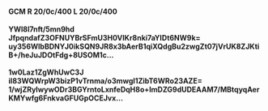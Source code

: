#### GCM R 20/0c/400 L 20/0c/400
**YWl8I7nft/5mn9hd**<br/>**JfpqndafZ3OFNUYBrSFmU3H0VlKr8nki7aYIDt6NW9k=**<br/>**uy356WlbBDNYJ0ikSQN9JR8x3bAerB1qiXQdgBu2zwgZt07jVrUK8ZJKtiB+/heJuJDOtFdg+8USOM1c...**<br/><br/>
**1w0Laz1ZgWhUwC3J**<br/>**iI83WQWrpW3bizP1vTrnma/o3mwgl1ZibT6WRo23AZE=**<br/>**1/wjZRyIwywODr3BGYrntoLxnfeDqH8o+lmDZG9dUDEAAM7/MBtqyqAerKMYwfg6FnkvaGFUGpOCEJvx...**